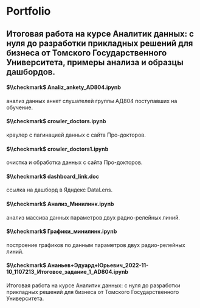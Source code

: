 # Portfolio

## Итоговая работа на курсе Аналитик данных: с нуля до разработки прикладных решений для бизнеса от Томского Государственного Университета, примеры анализа и образцы дашбордов.
#### $\\checkmark$ Analiz_ankety_AD804.ipynb
анализ данных анкет слушателей группы АД804 поступавших на обучение.
#### $\\checkmark$ crowler_doctors.ipynb
краулер с пагинацией данных с сайта Про-докторов.
#### $\\checkmark$ crowler_doctors1.ipynb 
очистка и обработка данных с сайта Про-докторов.
#### $\\checkmark$ dashboard_link.doc
ссылка на дашборд в Ядндекс DataLens.
#### $\\checkmark$ Анализ_Минилинк.ipynb
анализ массива данных параметров двух радио-релейных линий.
#### $\\checkmark$ Графики_минилинк.ipynb 
построение графиков по данным параметров двух радио-релейных линий.
#### $\\checkmark$ Ананьев+Эдуард+Юрьевич_2022-11-10_1107213_Итоговое_задание_1_AD804.ipynb
Итоговая работа на курсе Аналитик данных: с нуля до разработки прикладных решений для бизнеса от Томского Государственного Университета.
